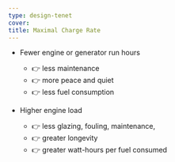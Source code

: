 ```yaml
---
type: design-tenet
cover:
title: Maximal Charge Rate
---
```


- Fewer engine or generator run hours

  - 👉️ less maintenance
  - 👉️ more peace and quiet
  - 👉️ less fuel consumption

- Higher engine load

  - 👉️ less glazing, fouling, maintenance,
  - 👉️ greater longevity
  - 👉️ greater watt-hours per fuel consumed
